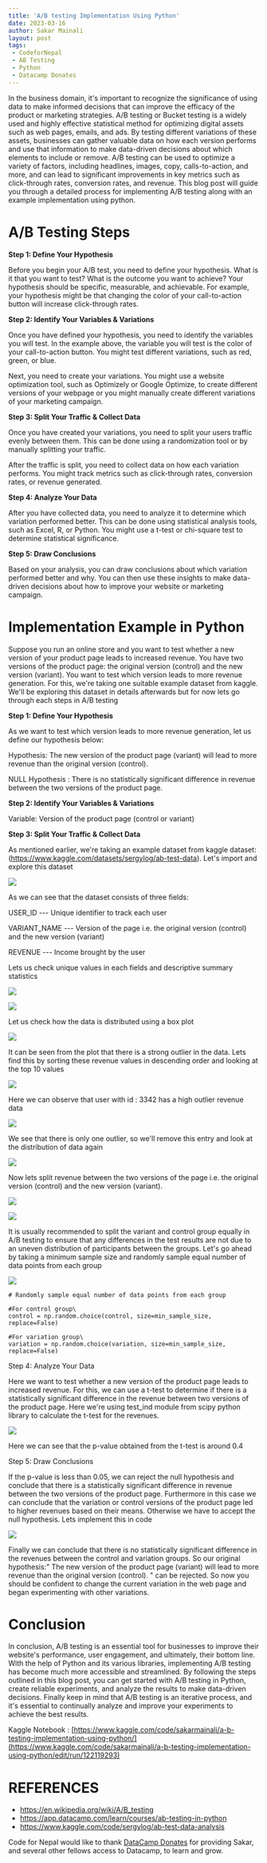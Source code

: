 ```yaml
---
title: 'A/B testing Implementation Using Python'
date: 2023-03-16
author: Sakar Mainali
layout: post
tags:
 - CodeforNepal
 - AB Testing
 - Python
 - Datacamp Donates
---
```


In the business domain, it's important to recognize the significance of using data to make informed decisions that can improve the efficacy of the product or marketing strategies. A/B testing or Bucket testing is a widely used and highly effective statistical method for optimizing digital assets such as web pages, emails, and ads. By testing different variations of these assets, businesses can gather valuable data on how each version performs and use that information to make data-driven decisions about which elements to include or remove. A/B testing can be used to optimize a variety of factors, including headlines, images, copy, calls-to-action, and more, and can lead to significant improvements in key metrics such as click-through rates, conversion rates, and revenue. This blog post will guide you through a detailed process for implementing A/B testing along with an example implementation using python.

A/B Testing Steps
=================

**Step 1: Define Your Hypothesis**

Before you begin your A/B test, you need to define your hypothesis. What is it that you want to test? What is the outcome you want to achieve? Your hypothesis should be specific, measurable, and achievable. For example, your hypothesis might be that changing the color of your call-to-action button will increase click-through rates.

**Step 2: Identify Your Variables & Variations**

Once you have defined your hypothesis, you need to identify the variables you will test. In the example above, the variable you will test is the color of your call-to-action button. You might test different variations, such as red, green, or blue.

Next, you need to create your variations. You might use a website optimization tool, such as Optimizely or Google Optimize, to create different versions of your webpage or you might manually create different variations of your marketing campaign.

**Step 3: Split Your Traffic & Collect Data**

Once you have created your variations, you need to split your users traffic evenly between them. This can be done using a randomization tool or by manually splitting your traffic.

After the traffic is split, you need to collect data on how each variation performs. You might track metrics such as click-through rates, conversion rates, or revenue generated.

**Step 4: Analyze Your Data**

After you have collected data, you need to analyze it to determine which variation performed better. This can be done using statistical analysis tools, such as Excel, R, or Python. You might use a t-test or chi-square test to determine statistical significance.

**Step 5: Draw Conclusions**

Based on your analysis, you can draw conclusions about which variation performed better and why. You can then use these insights to make data-driven decisions about how to improve your website or marketing campaign.

Implementation Example in Python
================================

Suppose you run an online store and you want to test whether a new version of your product page leads to increased revenue. You have two versions of the product page: the original version (control) and the new version (variant). You want to test which version leads to more revenue generation. For this, we're taking one suitable example dataset from kaggle. We'll be exploring this dataset in details afterwards but for now lets go through each steps in A/B testing

**Step 1: Define Your Hypothesis**

As we want to test which version leads to more revenue generation, let us define our hypothesis below:

Hypothesis: The new version of the product page (variant) will lead to more revenue than the original version (control).

NULL Hypothesis : There is no statistically significant difference in revenue between the two versions of the product page.

**Step 2: Identify Your Variables & Variations**

Variable: Version of the product page (control or variant)

**Step 3: Split Your Traffic & Collect Data**

As mentioned earlier, we're taking an example dataset from kaggle dataset: (<https://www.kaggle.com/datasets/sergylog/ab-test-data>). Let's import and explore this dataset


![](https://miro.medium.com/v2/resize:fit:1400/1*BnZziPQ1QZYAdyuseWN26g.png)

As we can see that the dataset consists of three fields:

USER_ID --- Unique identifier to track each user

VARIANT_NAME --- Version of the page i.e. the original version (control) and the new version (variant)

REVENUE --- Income brought by the user

Lets us check unique values in each fields and descriptive summary statistics

![](https://miro.medium.com/v2/resize:fit:1400/1*_dNz63K5vNN56zAhIBukVA.png)



![](https://miro.medium.com/v2/resize:fit:1400/1*yNTz4XxO92Zxr8uGiu5vFQ.png)

Let us check how the data is distributed using a box plot

![](https://miro.medium.com/v2/resize:fit:1400/1*D5SUD-apXyMtVTdyqrkeeQ.png)

It can be seen from the plot that there is a strong outlier in the data. Lets find this by sorting these revenue values in descending order and looking at the top 10 values

![](https://miro.medium.com/v2/resize:fit:1400/1*FmWk_vfZ9CmqOXI4m80jVw.png)

Here we can observe that user with id : 3342 has a high outlier revenue data

![](https://miro.medium.com/v2/resize:fit:1400/1*OxP_-ksSimKbwRClxvrlYQ.png)

We see that there is only one outlier, so we'll remove this entry and look at the distribution of data again

![](https://miro.medium.com/v2/resize:fit:1400/1*8yloTPwbvTVRET8APlHK_g.png)

Now lets split revenue between the two versions of the page i.e. the original version (control) and the new version (variant).


![](https://miro.medium.com/v2/resize:fit:1400/1*DMkD1fBygkDv-9aQIWdgOw.png)


![](https://miro.medium.com/v2/resize:fit:1400/1*AHxLnQhTK1AmSnJele8eTQ.png)

It is usually recommended to split the variant and control group equally in A/B testing to ensure that any differences in the test results are not due to an uneven distribution of participants between the groups. Let's go ahead by taking a minimum sample size and randomly sample equal number of data points from each group

![](https://miro.medium.com/v2/resize:fit:1400/1*jhXlxNutTJoqPbOVmoJ7SQ.png)


```
# Randomly sample equal number of data points from each group

#For control group\
control = np.random.choice(control, size=min_sample_size, replace=False)

#For variation group\
variation = np.random.choice(variation, size=min_sample_size, replace=False)
```

Step 4: Analyze Your Data

Here we want to test whether a new version of the product page leads to increased revenue. For this, we can use a t-test to determine if there is a statistically significant difference in the revenue between two versions of the product page. Here we're using test_ind module from scipy python library to calculate the t-test for the revenues.

![](https://miro.medium.com/v2/resize:fit:1400/1*1IXagcltFLHRkBoBmO1l9Q.png)

Here we can see that the p-value obtained from the t-test is around 0.4

Step 5: Draw Conclusions

If the p-value is less than 0.05, we can reject the null hypothesis and conclude that there is a statistically significant difference in revenue between the two versions of the product page. Furthermore in this case we can conclude that the variation or control versions of the product page led to higher revenues based on their means. Otherwise we have to accept the null hypothesis. Lets implement this in code

![](https://miro.medium.com/v2/resize:fit:1400/1*LLNq3Q7rEseriy6whGa35g.png)

Finally we can conclude that there is no statistically significant difference in the revenues between the control and variation groups. So our original hypothesis:" The new version of the product page (variant) will lead to more revenue than the original version (control). " can be rejected. So now you should be confident to change the current variation in the web page and began experimenting with other variations.

Conclusion
==========

In conclusion, A/B testing is an essential tool for businesses to improve their website's performance, user engagement, and ultimately, their bottom line. With the help of Python and its various libraries, implementing A/B testing has become much more accessible and streamlined. By following the steps outlined in this blog post, you can get started with A/B testing in Python, create reliable experiments, and analyze the results to make data-driven decisions. Finally keep in mind that A/B testing is an iterative process, and it's essential to continually analyze and improve your experiments to achieve the best results.

Kaggle Notebook : [https://www.kaggle.com/code/sakarmainali/a-b-testing-implementation-using-python/](https://www.kaggle.com/code/sakarmainali/a-b-testing-implementation-using-python/edit/run/122119293)

REFERENCES
==========

-   <https://en.wikipedia.org/wiki/A/B_testing>
-   <https://app.datacamp.com/learn/courses/ab-testing-in-python>
-   <https://www.kaggle.com/code/sergylog/ab-test-data-analysis>

Code for Nepal would like to thank [DataCamp Donates](https://www.datacamp.com/donates) for providing Sakar, and several other fellows access to Datacamp, to learn and grow.